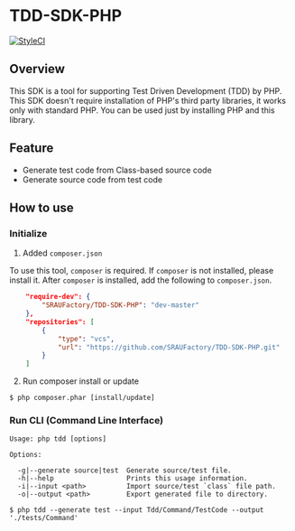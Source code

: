# TDD-SDK-PHP

[![StyleCI](https://styleci.io/repos/73277248/shield?branch=master)](https://styleci.io/repos/73277248)

## Overview
This SDK is a tool for supporting Test Driven Development (TDD) by PHP.
This SDK doesn't require installation of PHP's third party libraries, it works only with standard PHP.
You can be used just by installing PHP and this library.

## Feature
* Generate test code from Class-based source code
* Generate source code from test code

## How to use
### Initialize

1. Added `composer.json`

To use this tool, `composer` is required.
If `composer` is not installed, please install it.
After `composer` is installed, add the following to `composer.json`.


```composer.json
    "require-dev": {
        "SRAUFactory/TDD-SDK-PHP": "dev-master"
    },
    "repositories": [
        {
            "type": "vcs",
            "url": "https://github.com/SRAUFactory/TDD-SDK-PHP.git"
        }
    ]
```


2. Run composer install or update

```
$ php composer.phar [install/update]
```

### Run CLI (Command Line Interface)

```CLI
Usage: php tdd [options]

Options:

  -g|--generate source|test  Generate source/test file.
  -h|--help                  Prints this usage information.
  -i|--input <path>          Import source/test `class` file path.
  -o|--output <path>         Export generated file to directory.
```

```Example
$ php tdd --generate test --input Tdd/Command/TestCode --output './tests/Command'
```